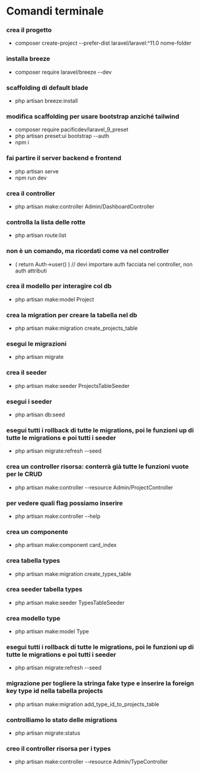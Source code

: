 # Comandi terminale

### crea il progetto
- composer create-project --prefer-dist laravel/laravel:^11.0 nome-folder

### installa breeze
- composer require laravel/breeze --dev

### scaffolding di default blade
- php artisan breeze:install

### modifica scaffolding per usare bootstrap anziché tailwind
- composer require pacificdev/laravel_9_preset
- php artisan preset:ui bootstrap --auth
- npm i

### fai partire il server backend e frontend
- php artisan serve
- npm run dev

### crea il controller
- php artisan make:controller Admin/DashboardController

### controlla la lista delle rotte
- php artisan route:list

### non è un comando, ma ricordati come va nel controller
- ( return Auth->user() )		// devi importare auth facciata nel controller, non auth attributi

### crea il modello per interagire col db
- php artisan make:model Project

### crea la migration per creare la tabella nel db
- php artisan make:migration create_projects_table

### esegui le migrazioni
- php artisan migrate

### crea il seeder
- php artisan make:seeder ProjectsTableSeeder

### esegui i seeder
- php artisan db:seed

### esegui tutti i rollback di tutte le migrations, poi le funzioni up di tutte le migrations e poi tutti i seeder
- php artisan migrate:refresh --seed

### crea un controller risorsa: conterrà già tutte le funzioni vuote per le CRUD
- php artisan make:controller --resource Admin/ProjectController

### per vedere quali flag possiamo inserire
- php artisan make:controller --help

### crea un componente
- php artisan make:component card_index

### crea tabella types
- php artisan make:migration create_types_table

### crea seeder tabella types
- php artisan make:seeder TypesTableSeeder  

### crea modello type
- php artisan make:model Type

### esegui tutti i rollback di tutte le migrations, poi le funzioni up di tutte le migrations e poi tutti i seeder
- php artisan migrate:refresh --seed

### migrazione per togliere la stringa fake type e inserire la foreign key type id nella tabella projects
- php artisan make:migration add_type_id_to_projects_table

### controlliamo lo stato delle migrations
- php artisan migrate:status

### creo il controller risorsa per i types
- php artisan make:controller --resource Admin/TypeController